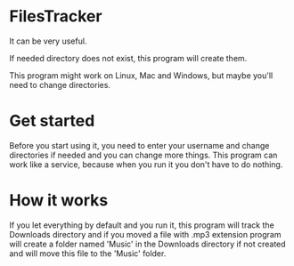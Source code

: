 # FilesTracker
It can be very useful.

If needed directory does not exist, this program will create them.

This program might work on Linux, Mac and Windows, but maybe you'll need to change directories.

# Get started
Before you start using it, you need to enter your username and change directories if needed and you can change more things.
This program can work like a service, because when you run it you don't have to do nothing.

# How it works
If you let everything by default and you run it, this program will track the Downloads directory and if you moved a file with .mp3 extension program will create a folder named 'Music' in the Downloads directory if not created and will move this file to the 'Music' folder.

